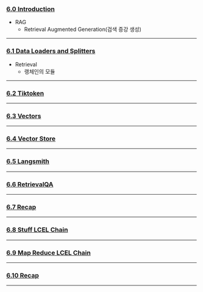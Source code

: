### [6.0 Introduction](https://nomadcoders.co/fullstack-gpt/lectures/4571)
- RAG
	- Retrieval Augmented Generation(검색 증강 생성)
***
### [6.1 Data Loaders and Splitters](https://nomadcoders.co/fullstack-gpt/lectures/4572)
- Retrieval
	- 랭체인의 모듈
***
### [6.2 Tiktoken](https://nomadcoders.co/fullstack-gpt/lectures/4573)

***
### [6.3 Vectors](https://nomadcoders.co/fullstack-gpt/lectures/4574)

***
### [6.4 Vector Store](https://nomadcoders.co/fullstack-gpt/lectures/4575)

***
### [6.5 Langsmith](https://nomadcoders.co/fullstack-gpt/lectures/4576)

***
### [6.6 RetrievalQA](https://nomadcoders.co/fullstack-gpt/lectures/4577)

***
### [6.7 Recap](https://nomadcoders.co/fullstack-gpt/lectures/4578)

***
### [6.8 Stuff LCEL Chain](https://nomadcoders.co/fullstack-gpt/lectures/4579)

***
### [6.9 Map Reduce LCEL Chain](https://nomadcoders.co/fullstack-gpt/lectures/4580)

***
### [6.10 Recap](https://nomadcoders.co/fullstack-gpt/lectures/4581)

***
